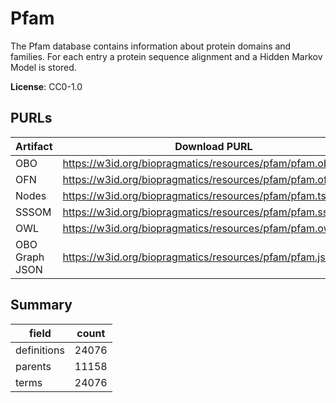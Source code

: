 # Pfam

The Pfam database contains information about protein domains and families. For each entry a protein sequence alignment and a Hidden Markov Model is stored.

**License**: CC0-1.0

## PURLs

| Artifact       | Download PURL                                                | Latest Versioned Download PURL                                    |
|----------------|--------------------------------------------------------------|-------------------------------------------------------------------|
| OBO            | https://w3id.org/biopragmatics/resources/pfam/pfam.obo       | https://w3id.org/biopragmatics/resources/pfam/37.2/pfam.obo       |
| OFN            | https://w3id.org/biopragmatics/resources/pfam/pfam.ofn       | https://w3id.org/biopragmatics/resources/pfam/37.2/pfam.ofn       |
| Nodes          | https://w3id.org/biopragmatics/resources/pfam/pfam.tsv       | https://w3id.org/biopragmatics/resources/pfam/37.2/pfam.tsv       |
| SSSOM          | https://w3id.org/biopragmatics/resources/pfam/pfam.sssom.tsv | https://w3id.org/biopragmatics/resources/pfam/37.2/pfam.sssom.tsv |
| OWL            | https://w3id.org/biopragmatics/resources/pfam/pfam.owl       | https://w3id.org/biopragmatics/resources/pfam/37.2/pfam.owl       |
| OBO Graph JSON | https://w3id.org/biopragmatics/resources/pfam/pfam.json      | https://w3id.org/biopragmatics/resources/pfam/37.2/pfam.json      |

## Summary

| field       |   count |
|-------------|---------|
| definitions |   24076 |
| parents     |   11158 |
| terms       |   24076 |
